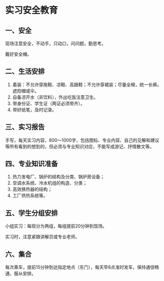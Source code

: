 # 实习安全教育

## 一、安全

现场注意安全，不动手，只动口，问问题，勤思考。

戴好安全帽。

## 二、生活安排

1. 着装：不允许穿拖鞋、凉鞋、高跟鞋；不允许穿裙装；尽量全棉，统一长裤。遮阳帽或伞。
2. 自备凉开水（非饮料），外出吃饭注意卫生。
3. 带身份证、学生证（两证必须带齐）。
4. 带好纸笔，及时记录。

## 三、实习报告

手写，每天实习内容，800～1000字，包括图标、专业内容、自己的见解和建议等所有看到的想到的，但必须与专业知识对应，不能写成游记、抒情散文等。

## 四、专业知识准备

1. 热力发电厂、锅炉的结构及分类、锅炉房设备；
2. 空调水系统、冷水机组的构造、分类；
3. 高效换热器的结构；
4. 工厂供热系统等。

## 五、学生分组安排

小组实习：每班分为两组，每组提前20分钟到现场。

实习时，注意紧跟讲解员或专业老师。

## 六、集合

每次乘车，提前15分钟到达指定地点（东门），每天早8点准时发车，保持通信畅通，服从安排。